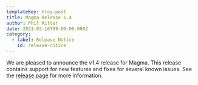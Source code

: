 ```yaml
---
templateKey: blog-post
title: Magma Release 1.4
author: Phil Ritter
date: 2021-03-16T09:00:00.000Z
category:
  - label: Release Notice
    id: release-notice
---
```

We are pleased to announce the v1.4 release for Magma.  This release contains support for new features and fixes for several known issues. See the [release page](https://github.com/magma/magma/releases/tag/v1.4.0) for more information.
